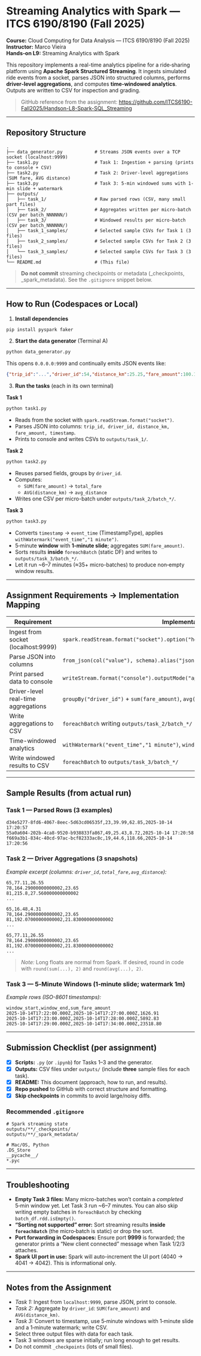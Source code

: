 # Streaming Analytics with Spark — ITCS 6190/8190 (Fall 2025)

**Course:** Cloud Computing for Data Analysis — ITCS 6190/8190 (Fall 2025)  
**Instructor:** Marco Vieira  
**Hands‑on L9:** Streaming Analytics with Spark

This repository implements a real-time analytics pipeline for a ride‑sharing platform using **Apache Spark Structured Streaming**. It ingests simulated ride events from a socket, parses JSON into structured columns, performs **driver‑level aggregations**, and computes **time‑windowed analytics**. Outputs are written to CSV for inspection and grading.

> GitHub reference from the assignment: https://github.com/ITCS6190-Fall2025/Handson-L8-Spark-SQL_Streaming

---

## Repository Structure

```
.
├── data_generator.py            # Streams JSON events over a TCP socket (localhost:9999)
├── task1.py                     # Task 1: Ingestion + parsing (prints to console + CSV)
├── task2.py                     # Task 2: Driver-level aggregations (SUM fare, AVG distance)
├── task3.py                     # Task 3: 5-min windowed sums with 1-min slide + watermark
├── outputs/
│   ├── task_1/                  # Raw parsed rows (CSV, many small part files)
│   ├── task_2/                  # Aggregates written per micro-batch (CSV per batch_NNNNNN/)
│   ├── task_3/                  # Windowed results per micro-batch (CSV per batch_NNNNNN/)
│   ├── task_1_samples/          # Selected sample CSVs for Task 1 (3 files)
│   ├── task_2_samples/          # Selected sample CSVs for Task 2 (3 files)
│   └── task_3_samples/          # Selected sample CSVs for Task 3 (3 files)
└── README.md                    # (This file)
```

> **Do not commit** streaming checkpoints or metadata (_checkpoints, _spark_metadata). See the `.gitignore` snippet below.

---

## How to Run (Codespaces or Local)

1) **Install dependencies**
```bash
pip install pyspark faker
```

2) **Start the data generator** (Terminal A)
```bash
python data_generator.py
```
This opens `0.0.0.0:9999` and continually emits JSON events like:
```json
{"trip_id":"...","driver_id":54,"distance_km":25.25,"fare_amount":100.11,"timestamp":"2025-10-14 17:18:05"}
```

3) **Run the tasks** (each in its own terminal)

**Task 1**
```bash
python task1.py
```
- Reads from the socket with `spark.readStream.format("socket")`.
- Parses JSON into columns: `trip_id, driver_id, distance_km, fare_amount, timestamp`.
- Prints to console and writes CSVs to `outputs/task_1/`.

**Task 2**
```bash
python task2.py
```
- Reuses parsed fields, groups by `driver_id`.
- Computes:
  - `SUM(fare_amount)` → `total_fare`
  - `AVG(distance_km)` → `avg_distance`
- Writes one CSV per micro-batch under `outputs/task_2/batch_*/`.

**Task 3**
```bash
python task3.py
```
- Converts `timestamp` → `event_time` (TimestampType), applies `withWatermark("event_time","1 minute")`.
- 5‑minute **window** with **1‑minute slide**; aggregates `SUM(fare_amount)`.
- Sorts results **inside** `foreachBatch` (static DF) and writes to `outputs/task_3/batch_*/`.
- Let it run ~6–7 minutes (≈35+ micro-batches) to produce non‑empty window results.

---

## Assignment Requirements → Implementation Mapping

| Requirement | Implementation |
|---|---|
| Ingest from socket (localhost:9999) | `spark.readStream.format("socket").option("host","localhost").option("port",9999)` |
| Parse JSON into columns | `from_json(col("value"), schema).alias("json").select("json.*")` |
| Print parsed data to console | `writeStream.format("console").outputMode("append")` (Task 1) |
| Driver-level real-time aggregations | `groupBy("driver_id")` + `sum(fare_amount)`, `avg(distance_km)` (Task 2) |
| Write aggregations to CSV | `foreachBatch` writing `outputs/task_2/batch_*/` |
| Time-windowed analytics | `withWatermark("event_time","1 minute")`, `window("5 minutes","1 minute")` (Task 3) |
| Write windowed results to CSV | `foreachBatch` to `outputs/task_3/batch_*/` |

---

## Sample Results (from actual run)

### Task 1 — Parsed Rows (3 examples)
```
d34e5277-8fd6-4067-8eec-5d63cd06535f,23,39.99,62.85,2025-10-14 17:20:57
55a0a604-202b-4ca8-9520-b938833fa867,49,25.43,8.72,2025-10-14 17:20:58
f669a3b1-834c-40cd-97ac-bcf82333ac8c,19,44.6,118.66,2025-10-14 17:20:56
```

### Task 2 — Driver Aggregations (3 snapshots)
_Example excerpt (columns: `driver_id,total_fare,avg_distance`):_
```
65,77.11,26.55
78,164.29000000000002,23.65
81,215.8,27.560000000000002
...
```
```
65,16.48,4.31
78,164.29000000000002,23.65
81,192.07000000000002,21.830000000000002
...
```
```
65,77.11,26.55
78,164.29000000000002,23.65
81,192.07000000000002,21.830000000000002
...
```

> _Note:_ Long floats are normal from Spark. If desired, round in code with `round(sum(...), 2)` and `round(avg(...), 2)`.

### Task 3 — 5‑Minute Windows (1‑minute slide; watermark 1m)
_Example rows (ISO-8601 timestamps):_
```
window_start,window_end,sum_fare_amount
2025-10-14T17:22:00.000Z,2025-10-14T17:27:00.000Z,1626.91
2025-10-14T17:23:00.000Z,2025-10-14T17:28:00.000Z,5892.83
2025-10-14T17:29:00.000Z,2025-10-14T17:34:00.000Z,23518.80
```

---

## Submission Checklist (per assignment)

- [x] **Scripts:** `.py` (or `.ipynb`) for Tasks 1–3 and the generator.  
- [x] **Outputs:** CSV files under `outputs/` (include **three** sample files for each task).  
- [x] **README:** This document (approach, how to run, and results).  
- [x] **Repo pushed** to GitHub with correct structure and formatting.  
- [x] **Skip checkpoints** in commits to avoid large/noisy diffs.

### Recommended `.gitignore`
```
# Spark streaming state
outputs/**/_checkpoints/
outputs/**/_spark_metadata/

# Mac/OS, Python
.DS_Store
__pycache__/
*.pyc
```

---

## Troubleshooting

- **Empty Task 3 files:** Many micro-batches won’t contain a *completed* 5‑min window yet. Let Task 3 run ~6–7 minutes. You can also skip writing empty batches in `foreachBatch` by checking `batch_df.rdd.isEmpty()`.  
- **“Sorting not supported” error:** Sort streaming results **inside `foreachBatch`** (the micro‑batch is static) or drop the sort.  
- **Port forwarding in Codespaces:** Ensure port **9999** is forwarded; the generator prints a “New client connected” message when Task 1/2/3 attaches.  
- **Spark UI port in use:** Spark will auto-increment the UI port (4040 → 4041 → 4042). This is informational only.

---

## Notes from the Assignment

- _Task 1:_ Ingest from `localhost:9999`, parse JSON, print to console.  
- _Task 2:_ Aggregate by `driver_id`: `SUM(fare_amount)` and `AVG(distance_km)`.  
- _Task 3:_ Convert to timestamp, use 5‑minute windows with 1‑minute slide and a 1‑minute watermark; write CSV.  
- Select three output files with data for each task.  
- Task 3 windows are sparse initially; run long enough to get results.  
- Do not commit `_checkpoints` (lots of small files).

